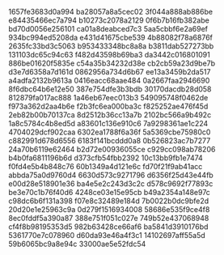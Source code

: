1657fe3683d0a994
ba28057a8a5cec02
3f044a888ab886be
e84435466ec7a794
b10273c2078a2129
0f6b7b16fb382abe
bd70d0056e256101
ca01a8deabced7c3
5aa5cbbf6e2a69ef
934bc994ed5208da
e431d41675cbe539
4b88082f78a6876f
2635fc33bd3c5063
b953433348bc8a8a
b3811dab527273bb
131103dc65c94c63
f482d43598b69ba3
da3442c016801091
886be01620f5835e
c54a35b34232d38e
cb2cb59a23d9be7b
d3e7d6358a7d161d
0862956a734d6b67
ee13a3459b2da517
a4adfa2132b9613a
0416eacc68aae484
0a2667faa2946690
8f6dbc64b6e12e50
387e754dfe3b3bdb
30170dacdb28d058
812879fa017ac888
1a46eb67eec013b3
549095748f0462de
f973a362d2aa4b6e
f2b3fc6ea000ba3c
f825252ae476f45d
2eb82b00b70137ca
8d2512b36cc13a7b
2102bc566a9b492c
1a8c5784c4b8ed5d
a83601c136e910c6
7a9298361ae1c224
4704029dcf902caa
6302ea1788f6a36f
5a5369cbe75980c0
c882991d678d6556
6183f141bcddd0a8
0b526823ac7b7277
24a70b6119e62464
b2d72e00936055ce
c929cc098ab78206
b4b0fa6811196b6d
d373cfb54fbb2392
10c13bb9fb1e7474
f0fd4e5b4b848c76
60b1349a4d121e6c
fd70f21f9ab41acc
abbda75a0d9760d4
6630d573c9271796
d6356f25d43e44fb
e00d28e518901e36
ba4e5e2c243d3c2c
d578c9692f77893c
be3e70c1b76f40d6
4248ce03e15e95cb
b49a2354a148e97c
c98dc6b6f131a398
f07e8c32489e184d
7b0022b0dc9bfe2d
20d20e1e25963c9a
0d279f1516934008
58686e535f9ce4f8
8ec0fddf5a390a87
388e751f051c027e
749b52e437068948
cf4f8b98195353d5
982b63428ce66af6
ba5841d3910176bd
5361770e7c078960
d60da93e46a4f3c1
14102697aff55a5d
59b6065bc9a8e94c
33000ae5e52fdc54
